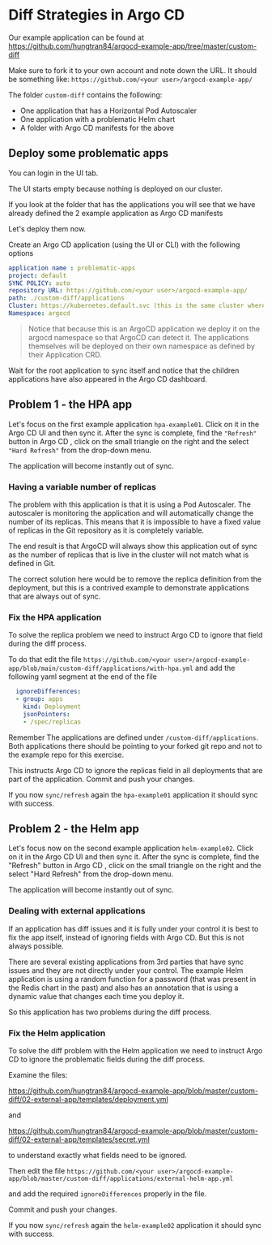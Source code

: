 # Diff Strategies in Argo CD

Our example application can be found at https://github.com/hungtran84/argocd-example-app/tree/master/custom-diff

Make sure to fork it to your own account and note down the URL. It should be something like: `https://github.com/<your user>/argocd-example-app/`

The folder `custom-diff` contains the following:

- One application that has a Horizontal Pod Autoscaler
- One application with a problematic Helm chart
- A folder with Argo CD manifests for the above

## Deploy some problematic apps
You can login in the UI tab.

The UI starts empty because nothing is deployed on our cluster.

If you look at the folder that has the applications you will see that we have already defined the 2 example application as Argo CD manifests

Let's deploy them now.

Create an Argo CD application (using the UI or CLI) with the following options

```yaml
application name : problematic-apps
project: default
SYNC POLICY: auto
repository URL: https://github.com/<your user>/argocd-example-app/
path: ./custom-diff/applications
Cluster: https://kubernetes.default.svc (this is the same cluster where ArgoCD is installed)
Namespace: argocd
```

>Notice that because this is an ArgoCD application we deploy it on the argocd namespace so that ArgoCD can detect it. The applications themselves will be deployed on their own namespace as defined by their Application CRD.

Wait for the root application to sync itself and notice that the children applications have also appeared in the Argo CD dashboard.

## Problem 1 - the HPA app
Let's focus on the first example application `hpa-example01`. Click on it in the Argo CD UI and then sync it. After the sync is complete, find the `"Refresh"` button in Argo CD , click on the small triangle on the right and the select `"Hard Refresh"` from the drop-down menu.

The application will become instantly out of sync.

### Having a variable number of replicas
The problem with this application is that it is using a Pod Autoscaler. The autoscaler is monitoring the application and will automatically change the number of its replicas. This means that it is impossible to have a fixed value of replicas in the Git repository as it is completely variable.

The end result is that ArgoCD will always show this application out of sync as the number of replicas that is live in the cluster will not match what is defined in Git.

The correct solution here would be to remove the replica definition from the deployment, but this is a contrived example to demonstrate applications that are always out of sync.

### Fix the HPA application
To solve the replica problem we need to instruct Argo CD to ignore that field during the diff process.

To do that edit the file `https://github.com/<your user>/argocd-example-app/blob/main/custom-diff/applications/with-hpa.yml` and add the following yaml segment at the end of the file

```yaml
  ignoreDifferences:
  - group: apps
    kind: Deployment
    jsonPointers:
    - /spec/replicas
```

Remember The applications are defined under `/custom-diff/applications`. Both applications there should be pointing to your forked git repo and not to the example repo for this exercise.

This instructs Argo CD to ignore the replicas field in all deployments that are part of the application. Commit and push your changes.

If you now `sync/refresh` again the `hpa-example01` application it should sync with success.

## Problem 2 - the Helm app
Let's focus now on the second example application `helm-example02`. Click on it in the Argo CD UI and then sync it. After the sync is complete, find the "Refresh" button in Argo CD , click on the small triangle on the right and the select "Hard Refresh" from the drop-down menu.

The application will become instantly out of sync.

### Dealing with external applications
If an application has diff issues and it is fully under your control it is best to fix the app itself, instead of ignoring fields with Argo CD. But this is not always possible.

There are several existing applications from 3rd parties that have sync issues and they are not directly under your control. The example Helm application is using a random function for a password (that was present in the Redis chart in the past) and also has an annotation that is using a dynamic value that changes each time you deploy it.

So this application has two problems during the diff process.

### Fix the Helm application
To solve the diff problem with the Helm application we need to instruct Argo CD to ignore the problematic fields during the diff process.

Examine the files:

https://github.com/hungtran84/argocd-example-app/blob/master/custom-diff/02-external-app/templates/deployment.yml 

and 

https://github.com/hungtran84/argocd-example-app/blob/master/custom-diff/02-external-app/templates/secret.yml

to understand exactly what fields need to be ignored.

Then edit the file `https://github.com/<your user>/argocd-example-app/blob/master/custom-diff/applications/external-helm-app.yml` 

and add the required `ignoreDifferences` properly in the file.

Commit and push your changes.

If you now `sync/refresh` again the `helm-example02` application it should sync with success.